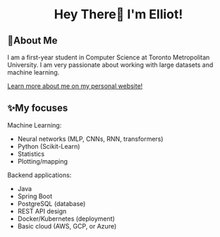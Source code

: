 <h1 align="center">Hey There👋 I'm Elliot! </h1>
 
## 💫About Me
I am a first-year student in Computer Science at Toronto Metropolitan University. I am very passionate about working with large datasets and machine learning.

[Learn more about me on my personal website!](https://elliot-sones.vercel.app/)



## ✨My focuses 
Machine Learning: 
- Neural networks (MLP, CNNs, RNN, transformers) 
- Python (Scikit-Learn)
- Statistics
- Plotting/mapping

Backend applications:
- Java
- Spring Boot 
- PostgreSQL (database)
- REST API design
- Docker/Kubernetes (deployment)
- Basic cloud (AWS, GCP, or Azure)
